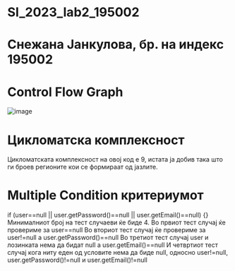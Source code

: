# SI_2023_lab2_195002
# Снежана Јанкулова, бр. на индекс 195002
# Control Flow Graph
![image](https://github.com/SnezhanaJ/SI_2023_lab2_195002/assets/127696203/0bceb68f-ed58-4714-a5b5-b703762c4995)
# Цикломатска комплексност
Цикломатската комплексност на овој код е 9, истата ја добив така што ги броев регионите кои се формираат од јазлите.
# Multiple Condition критериумот
if (user==null || user.getPassword()==null || user.getEmail()==null) {} 
Минималниот број на тест случаеви ќе биде 4.
Во првиот тест случај ќе провериме за user==null
Во вториот тест случај ќе провериме за user!=null a user.getPassword()==null
Во третиот тест случај user и лозинката нема да бидат null а user.getEmail()==null
И четвртиот тест случај кога ниту еден од условите нема да биде null, односно user!=null, user.getPassword()!=null и user.getEmail()!=null
